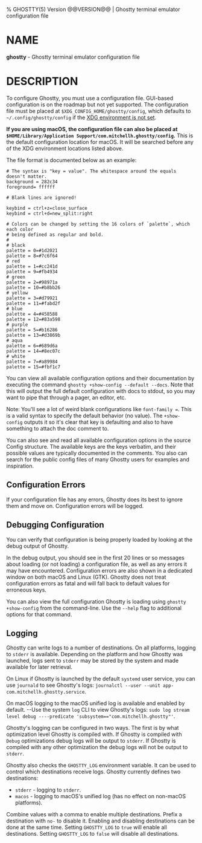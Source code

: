 % GHOSTTY(5) Version @@VERSION@@ | Ghostty terminal emulator configuration file

# NAME

**ghostty** - Ghostty terminal emulator configuration file

# DESCRIPTION

To configure Ghostty, you must use a configuration file. GUI-based configuration
is on the roadmap but not yet supported. The configuration file must be placed
at `$XDG_CONFIG_HOME/ghostty/config`, which defaults to `~/.config/ghostty/config`
if the [XDG environment is not set](https://specifications.freedesktop.org/basedir-spec/basedir-spec-latest.html).

**If you are using macOS, the configuration file can also be placed at
`$HOME/Library/Application Support/com.mitchellh.ghostty/config`.** This is the
default configuration location for macOS. It will be searched before any of the
XDG environment locations listed above.

The file format is documented below as an example:

    # The syntax is "key = value". The whitespace around the equals doesn't matter.
    background = 282c34
    foreground= ffffff

    # Blank lines are ignored!

    keybind = ctrl+z=close_surface
    keybind = ctrl+d=new_split:right

    # Colors can be changed by setting the 16 colors of `palette`, which each color
    # being defined as regular and bold.
    #
    # black
    palette = 0=#1d2021
    palette = 8=#7c6f64
    # red
    palette = 1=#cc241d
    palette = 9=#fb4934
    # green
    palette = 2=#98971a
    palette = 10=#b8bb26
    # yellow
    palette = 3=#d79921
    palette = 11=#fabd2f
    # blue
    palette = 4=#458588
    palette = 12=#83a598
    # purple
    palette = 5=#b16286
    palette = 13=#d3869b
    # aqua
    palette = 6=#689d6a
    palette = 14=#8ec07c
    # white
    palette = 7=#a89984
    palette = 15=#fbf1c7

You can view all available configuration options and their documentation by
executing the command `ghostty +show-config --default --docs`. Note that this will
output the full default configuration with docs to stdout, so you may want to
pipe that through a pager, an editor, etc.

Note: You'll see a lot of weird blank configurations like `font-family =`. This
is a valid syntax to specify the default behavior (no value). The `+show-config`
outputs it so it's clear that key is defaulting and also to have something to
attach the doc comment to.

You can also see and read all available configuration options in the source
Config structure. The available keys are the keys verbatim, and their possible
values are typically documented in the comments. You also can search for
the public config files of many Ghostty users for examples and inspiration.

## Configuration Errors

If your configuration file has any errors, Ghostty does its best to ignore
them and move on. Configuration errors will be logged.

## Debugging Configuration

You can verify that configuration is being properly loaded by looking at the
debug output of Ghostty.

In the debug output, you should see in the first 20 lines or so messages about
loading (or not loading) a configuration file, as well as any errors it may have
encountered. Configuration errors are also shown in a dedicated window on both
macOS and Linux (GTK). Ghostty does not treat configuration errors as fatal and
will fall back to default values for erroneous keys.

You can also view the full configuration Ghostty is loading using `ghostty
+show-config` from the command-line. Use the `--help` flag to additional options
for that command.

## Logging

Ghostty can write logs to a number of destinations. On all platforms, logging to
`stderr` is available. Depending on the platform and how Ghostty was launched,
logs sent to `stderr` may be stored by the system and made available for later
retrieval.

On Linux if Ghostty is launched by the default `systemd` user service, you can use
`journald` to see Ghostty's logs: `journalctl --user --unit app-com.mitchellh.ghostty.service`.

On macOS logging to the macOS unified log is available and enabled by default.
--Use the system `log` CLI to view Ghostty's logs: `sudo log stream level debug
----predicate 'subsystem=="com.mitchellh.ghostty"'`.

Ghostty's logging can be configured in two ways. The first is by what
optimization level Ghostty is compiled with. If Ghostty is compiled with `Debug`
optimizations debug logs will be output to `stderr`. If Ghostty is compiled with
any other optimization the debug logs will not be output to `stderr`.

Ghostty also checks the `GHOSTTY_LOG` environment variable. It can be used
to control which destinations receive logs. Ghostty currently defines two
destinations:

- `stderr` - logging to `stderr`.
- `macos` - logging to macOS's unified log (has no effect on non-macOS platforms).

Combine values with a comma to enable multiple destinations. Prefix a
destination with `no-` to disable it. Enabling and disabling destinations
can be done at the same time. Setting `GHOSTTY_LOG` to `true` will enable all
destinations. Setting `GHOSTTY_LOG` to `false` will disable all destinations.
